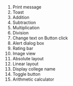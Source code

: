 1. Print message
2. Toast
3. Addition
4. Subtraction
5. Multiplication
6. Division
7. Change text on Button click
8. Alert dialog box
9. Rating bar
10. Image view
11. Absolute layout
12. Linear layout
13. Display college name
14. Toggle button
15. Arithmetic calculator